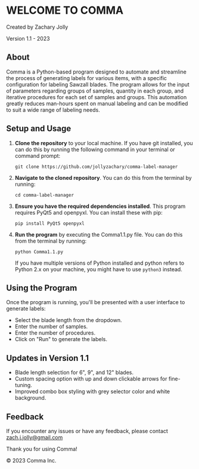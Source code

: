 # WELCOME TO COMMA

Created by Zachary Jolly

Version 1.1 - 2023

## About
Comma is a Python-based program designed to automate and streamline the process of generating labels for various items, with a specific configuration for labeling Sawzall blades. The program allows for the input of parameters regarding groups of samples, quantity in each group, and iterative procedures for each set of samples and groups. This automation greatly reduces man-hours spent on manual labeling and can be modified to suit a wide range of labeling needs.

## Setup and Usage

1. **Clone the repository** to your local machine. If you have git installed, you can do this by running the following command in your terminal or command prompt:
    ```
    git clone https://github.com/jollyzachary/comma-label-manager
    ```
    
2. **Navigate to the cloned repository**. You can do this from the terminal by running:
    ```
    cd comma-label-manager
    ```

3. **Ensure you have the required dependencies installed**. This program requires PyQt5 and openpyxl. You can install these with pip:
    ```
    pip install PyQt5 openpyxl
    ```

4. **Run the program** by executing the Comma1.1.py file. You can do this from the terminal by running:
    ```
    python Comma1.1.py
    ```

    If you have multiple versions of Python installed and python refers to Python 2.x on your machine, you might have to use `python3` instead.

## Using the Program

Once the program is running, you'll be presented with a user interface to generate labels:

- Select the blade length from the dropdown.
- Enter the number of samples.
- Enter the number of procedures.
- Click on "Run" to generate the labels.

## Updates in Version 1.1 

- Blade length selection for 6", 9", and 12" blades.
- Custom spacing option with up and down clickable arrows for fine-tuning.
- Improved combo box styling with grey selector color and white background.

## Feedback

If you encounter any issues or have any feedback, please contact [zach.j.jolly@gmail.com](mailto:zach.j.jolly@gmail.com)

Thank you for using Comma!

© 2023 Comma Inc.

